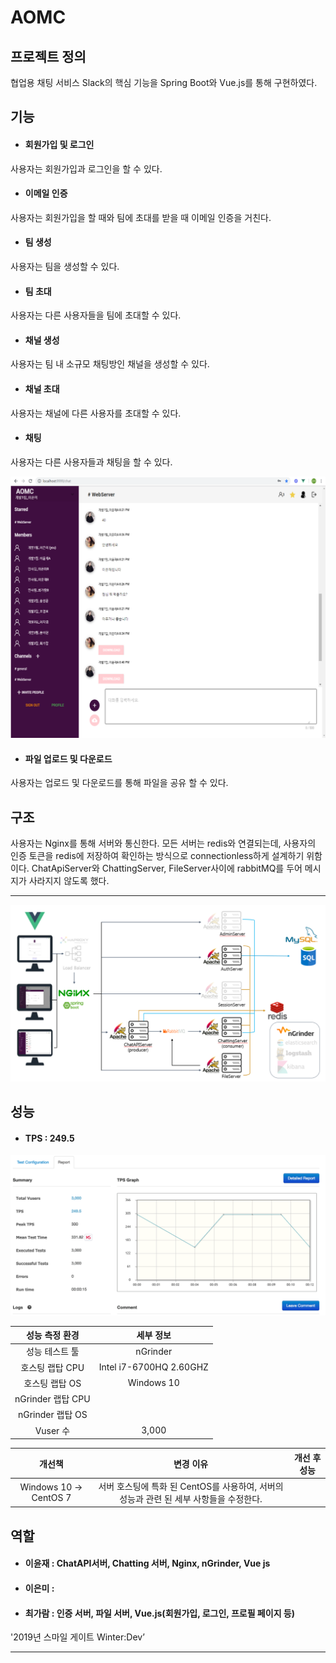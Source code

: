 # AOMC

## 프로젝트 정의
협업용 채팅 서비스 Slack의 핵심 기능을 Spring Boot와 Vue.js를 통해 구현하였다.

## 기능
* #### 회원가입 및 로그인 
사용자는 회원가입과 로그인을 할 수 있다.

* #### 이메일 인증
사용자는 회원가입을 할 때와 팀에 초대를 받을 때 이메일 인증을 거친다.

* #### 팀 생성
사용자는 팀을 생성할 수 있다.

* #### 팀 초대
사용자는 다른 사용자들을 팀에 초대할 수 있다.

* #### 채널 생성
사용자는 팀 내 소규모 채팅방인 채널을 생성할 수 있다.

* #### 채널 초대
사용자는 채널에 다른 사용자를 초대할 수 있다.

* #### 채팅
사용자는 다른 사용자들과 채팅을 할 수 있다.

![coop-chatting](https://github.com/AOMC-Coop/AOMC/blob/master/COMMON/chatting.png?raw=true)


* #### 파일 업로드 및 다운로드
사용자는 업로드 및 다운로드를 통해 파일을 공유 할 수 있다.

## 구조
사용자는 Nginx를 통해 서버와 통신한다. 모든 서버는 redis와 연결되는데, 사용자의 인증 토큰을 redis에 저장하여 확인하는 방식으로 connectionless하게 설계하기 위함이다. ChatApiServer와 ChattingServer, FileServer사이에 rabbitMQ를 두어 메시지가 사라지지 않도록 했다.

***

![Coop](https://github.com/AOMC-Coop/AOMC/blob/master/COMMON/coop-architecture.png?raw=true)

## 성능
* #### TPS : 249.5
![Coop](https://github.com/AOMC-Coop/AOMC/blob/master/COMMON/TPS_1.png)

성능 측정 환경 | 세부 정보 
:---: | :---: |
성능 테스트 툴 | nGrinder
호스팅 랩탑 CPU | Intel i7-6700HQ 2.60GHZ
호스팅 랩탑 OS | Windows 10
nGrinder 랩탑 CPU |
nGrinder 랩탑 OS |
Vuser 수 | 3,000

개선책 | 변경 이유 | 개선 후 성능 
:---: | :---: | :---: 
Windows 10 -> CentOS 7 | 서버 호스팅에 특화 된 CentOS를 사용하여, 서버의 성능과 관련 된 세부 사항들을 수정한다. | 

## 역할

* #### 이윤재 : ChatAPI서버, Chatting 서버, Nginx, nGrinder, Vue js
* #### 이은미 : 
* #### 최가람 : 인증 서버, 파일 서버, Vue.js(회원가입, 로그인, 프로필 페이지 등)

'2019년 스마일 게이트 Winter:Dev’

***

